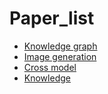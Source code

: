 # Paper_list

- [Knowledge graph](knowledge_graph.md)
- [Image generation](image_generation.md)
- [Cross model](cross_model.md)
- [Knowledge](knowledge.md)
